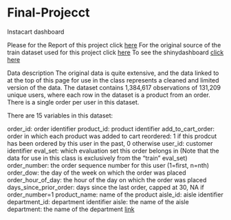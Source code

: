 # Final-Projecct
Instacart dashboard


Please for the Report of this project click [here](http://rpubs.com/isdikov/493840)
For the original source of the train dataset used for this project click [here](https://p8105.com/dataset_instacart.html)
To see the shinydashboard [click here](https://ibrokhim-sadikov.shinyapps.io/Final/)

Data description
The original data is quite extensive, and the data linked to at the top of this page for use in the class represents a cleaned and limited version of the data. The dataset contains 1,384,617 observations of 131,209 unique users, where each row in the dataset is a product from an order. There is a single order per user in this dataset.

There are 15 variables in this dataset:

order_id: order identifier
product_id: product identifier
add_to_cart_order: order in which each product was added to cart
reordered: 1 if this prodcut has been ordered by this user in the past, 0 otherwise
user_id: customer identifier
eval_set: which evaluation set this order belongs in (Note that the data for use in this class is exclusively from the “train”  eval_set)
order_number: the order sequence number for this user (1=first, n=nth)
order_dow: the day of the week on which the order was placed
order_hour_of_day: the hour of the day on which the order was placed
days_since_prior_order: days since the last order, capped at 30, NA if order_number=1
product_name: name of the product
aisle_id: aisle identifier
department_id: department identifier
aisle: the name of the aisle
department: the name of the department
[link](https://drive.google.com/file/d/1_VDO8gex_QHaup5eeoiwgIjWtkXsR5Gn/view?usp=sharing)
